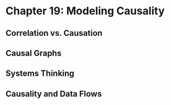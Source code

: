 # Chapter 19: Modeling Causality

## Correlation vs. Causation

## Causal Graphs

## Systems Thinking

## Causality and Data Flows